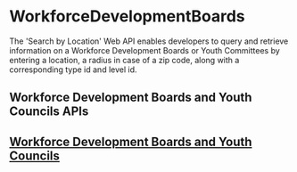 # WorkforceDevelopmentBoards
The 'Search by Location' Web API enables developers to query and retrieve information on a Workforce Development Boards or Youth Committees by entering a location, a radius in case of a zip code, along with a corresponding type id and level id. 


<h2>Workforce Development Boards and Youth Councils APIs<h2>
<a href="https://www.careeronestop.org/Developers/WebAPI/BoardsandCouncils/search-by-location.aspx">Workforce Development Boards and Youth Councils</a>


